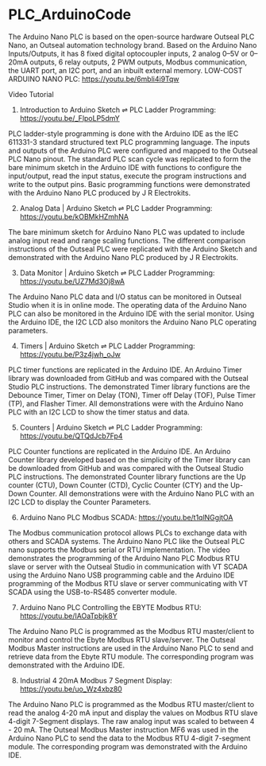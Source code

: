 # PLC_ArduinoCode

The Arduino Nano PLC is based on the open-source hardware Outseal PLC Nano, an Outseal automation technology brand. Based on the Arduino Nano Inputs/Outputs, it has 8 fixed digital optocoupler inputs, 2 analog 0–5V or 0–20mA outputs, 6 relay outputs, 2 PWM outputs, Modbus communication, the UART port, an I2C port, and an inbuilt external memory.
LOW-COST ARDUINO NANO PLC: https://youtu.be/6mbli4i9Tqw

Video Tutorial
1. Introduction to Arduino Sketch ⇌ PLC Ladder Programming: https://youtu.be/_FlpoLP5dmY

PLC ladder-style programming is done with the Arduino IDE as the IEC 611331-3 standard structured text PLC programming language. The inputs and outputs of the Arduino PLC were configured and mapped to the Outseal PLC Nano pinout. The standard PLC scan cycle was replicated to form the bare minimum sketch in the Arduino IDE with functions to configure the input/output, read the input status, execute the program instructions and write to the output pins. Basic programming functions were demonstrated with the Arduino Nano PLC produced by J R Electrokits.

2. Analog Data | Arduino Sketch ⇌ PLC Ladder Programming: https://youtu.be/kOBMkHZmhNA

The bare minimum sketch for Arduino Nano PLC was updated to include analog input read and range scaling functions. The different comparison instructions of the Outseal PLC were replicated with the Arduino Sketch and demonstrated with the Arduino Nano PLC produced by J R Electrokits.

3. Data Monitor | Arduino Sketch ⇌ PLC Ladder Programming: https://youtu.be/UZ7Md3Oj8wA

The Arduino Nano PLC data and I/O status can be monitored in Outseal Studio when it is in online mode. The operating data of the Arduino Nano PLC can also be monitored in the Arduino IDE with the serial monitor. Using the Arduino IDE, the I2C LCD also monitors the Arduino Nano PLC operating parameters.

4. Timers | Arduino Sketch ⇌ PLC Ladder Programming: https://youtu.be/P3z4jwh_oJw

PLC timer functions are replicated in the Arduino IDE. An Arduino Timer library was downloaded from GitHub and was compared with the Outseal Studio PLC instructions. The demonstrated Timer library functions are the Debounce Timer, Timer on Delay (TON), Timer off Delay (TOF), Pulse Timer (TP), and Flasher Timer. All demonstrations were with the Arduino Nano PLC with an I2C LCD to show the timer status and data.

5. Counters  | Arduino Sketch ⇌ PLC Ladder Programming: https://youtu.be/QTQdJcb7Fp4

PLC Counter functions are replicated in the Arduino IDE. An Arduino Counter library developed based on the simplicity of the Timer library can be downloaded from GitHub and was compared with the Outseal Studio PLC instructions. The demonstrated Counter library functions are the Up counter (CTU), Down Counter (CTD), Cyclic Counter (CTY) and the Up-Down Counter. All demonstrations were with the Arduino Nano PLC with an I2C LCD to display the Counter Parameters.

6. Arduino Nano PLC Modbus SCADA: https://youtu.be/t1qlNGgjtOA

The Modbus communication protocol allows PLCs to exchange data with others and SCADA systems. The Arduino Nano PLC like the Outseal PLC nano supports the Modbus serial or RTU implementation. The video demonstrates the programming of the Arduino Nano PLC Modbus RTU slave or server with the Outseal Studio in communication with VT SCADA using the Arduino Nano USB programming cable and the Arduino IDE programming of the Modbus RTU slave or server communicating with VT SCADA using the USB-to-RS485 converter module.

7. Arduino Nano PLC Controlling the EBYTE Modbus RTU: https://youtu.be/IAOaTpbjk8Y

The Arduino Nano PLC is programmed as the Modbus RTU master/client to monitor and control the Ebyte Modbus RTU slave/server. The Outseal Modbus Master instructions are used in the Arduino Nano PLC to send and retrieve data from the Ebyte RTU module. The corresponding program was demonstrated with the Arduino IDE.

8. Industrial 4 20mA Modbus 7 Segment Display: https://youtu.be/uo_Wz4xbz80

The Arduino Nano PLC is programmed as the Modbus RTU master/client to read the analog 4-20 mA input and display the values on Modbus RTU slave 4-digit 7-Segment displays.  The raw analog input was scaled to between 4 - 20 mA. The Outseal Modbus Master instruction MF6 was used in the Arduino Nano PLC to send the data to the Modbus RTU 4-digit 7-segment module. The corresponding program was demonstrated with the Arduino IDE. 
